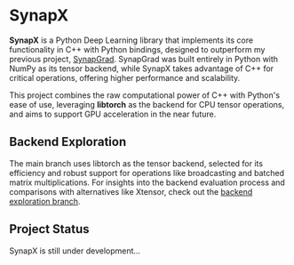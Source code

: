 # SynapX

**SynapX** is a Python Deep Learning library that implements its core functionality in C++ with Python bindings, designed to outperform my previous project, [SynapGrad](https://github.com/pgmesa/synapgrad). SynapGrad was built entirely in Python with NumPy as its tensor backend, while SynapX takes advantage of C++ for critical operations, offering higher performance and scalability.  

This project combines the raw computational power of C++ with Python's ease of use, leveraging **libtorch** as the backend for CPU tensor operations, and aims to support GPU acceleration in the near future.

## Backend Exploration  

The main branch uses libtorch as the tensor backend, selected for its efficiency and robust support for operations like broadcasting and batched matrix multiplications. For insights into the backend evaluation process and comparisons with alternatives like Xtensor, check out the [backend exploration branch](https://github.com/pgmesa/synapx/tree/xtensor-openblas).  

## Project Status  

SynapX is still under development...